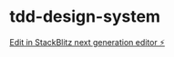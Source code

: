 # tdd-design-system

[Edit in StackBlitz next generation editor ⚡️](https://stackblitz.com/~/github.com/mpaiva/tdd-design-system)